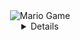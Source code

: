 <div align="center">
<img src="https://github.com/TheDudeThatCode/TheDudeThatCode/blob/master/Assets/Developer.gif" alt="Mario Game" width="300" />
<div align="center">
 <details>

<div align="center">
<img src="https://github.com/Platane/snk/raw/output/github-contribution-grid-snake.svg" alt="Mario Game" width="300" />
<div align="center">
 <details>

<a href="https://imgbb.com/"><img src="https://github.com/MRVIVEK-CODER/MRVIVEK-CODER/raw/main/md7Oqrf.gif" alt="IMG-20250227-WA0037" border="20"></a><br/></a>
</p>


